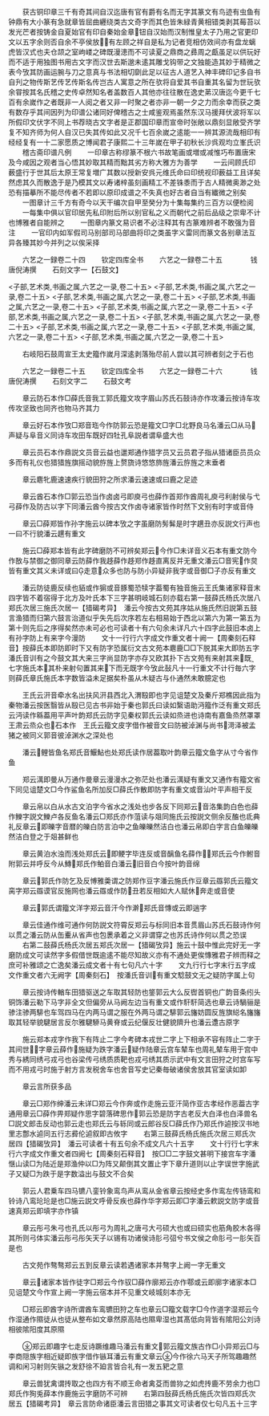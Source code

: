 <!-- { "loadSidebar": true } -->
　　获古铜印章三千有奇其间自汉迄唐有官有爵有名而无字其篆文有鸟迹有虫鱼有钟鼎有大小篆有急就章皆屈曲纒绕类古文奇字而其色皆朱緑青黄相错类剥其莓苔以发光芒者按铸金自夏始官有印自秦始金章钮自汉始而汉制惟皇太子乃用之官更印文以五字余则否自余不亭侯放有左顾之祥自是私为记者竞相仿效间亦有盘龙螭虎皆汉式也夫仓颉之室岣嵝之碑既漫漶而不可读夏之鼎商之彞周之甗虽足以供玩好而不适于用独图书用古文字而汉世去斯邈未逺其雕戈钩带之文独能造其妙于精微之表今攷其防画运腕与刀之意真与书法相切劘此足以征古人道艺入神丰碑印记多自书自刋之物传斯艺传艺传斯名传岂古人寓意之所在欤将自爱其书自重其名留为世玩欤余甞按其名氏稽之史传卓然知名者盖数百人其他亦往往散在逸史苐汉唐迄今更千七百有余嵗作之者既非一人阅之者又非一时聚之者亦非一朝一夕之力而余幸而获之类有数存乎其间因列为印谱公诸同好俾稽古之士咸鉴观焉虽然东汉马援拜伏波将军以所假印文伏字不同上书荐晓古文字者是正郡国印章而宣帝时张敞以鼎刻显敞受齐学复不知齐师为何人自汉已失其传如此又况千七百余嵗之逺能一一辨其源流哉相印有经经复有一十二家愿质之博闻君子康熙二十三年嵗在甲子初秋长沙呉观均立峯氏识
　　稽古斋印谱凡例
　　一印章古称缪篆不根六书故笔画或増或减惟巧布置唐宋及今咸因之观者当心悟其妙取其精而黜其劣方称大雅方为善学
　　一云间顾氏印薮盛行于世其后太原王常复増广其数以授新安呉元维氏命曰印统视印薮益工且详矣然虑其久而散逸于是乃模其文以寿诸梓虽刻画精工不差铢黍而于古人精微奥渺之处恐有描摹所不能尽传者不若即以原印成谱之不失真也好古者自当有纎微之别矣
　　一图章计三千方有奇今以天干编次自甲至癸分为十集每集约三百方以便检阅
　　一每集中俱以官印居先私印附后所以别官私之义而朝代之前后品级之崇卑不计也博雅者自能辨之
　　一图章内篆文易识者不必注释其有古篆难辨者不敢强为音注
　　一官印内如军假司马别部司马部曲将印之类虽字义雷同而篆文各别章法互异各臻其妙今并列之以俟采择

　　六艺之一録卷二十四
　　钦定四库全书
　　六艺之一録卷二十五　　　　钱唐倪涛撰
　　石刻文字一【石鼓文】

<子部,艺术类,书画之属,六艺之一录,卷二十五>
<子部,艺术类,书画之属,六艺之一录,卷二十五>
<子部,艺术类,书画之属,六艺之一录,卷二十五>
<子部,艺术类,书画之属,六艺之一录,卷二十五>
<子部,艺术类,书画之属,六艺之一录,卷二十五>
<子部,艺术类,书画之属,六艺之一录,卷二十五>
<子部,艺术类,书画之属,六艺之一录,卷二十五>
<子部,艺术类,书画之属,六艺之一录,卷二十五>
<子部,艺术类,书画之属,六艺之一录,卷二十五>
<子部,艺术类,书画之属,六艺之一录,卷二十五>

　　右岐阳石鼓周宣王太史籀作嵗月深逺剥落殆尽前人尝以其可辨者刻之于石也

　　六艺之一録卷二十五
　　钦定四库全书
　　六艺之一録卷二十六　　　　钱唐倪涛撰
　　石刻文字二
　　石鼓文考

　　章云防石本作□薛氏音我工郭氏籀文攻字眉山苏氏石鼓诗亦作攻潘云按诗车攻传攻坚致也同齐也物马齐其力

　　章云好石本作攷□郑音珤今作防郭云恐是籀文□字□北野良马名潘云□从马声疑与阜音义同诗车攻田车既好四牡孔阜説者谓阜盛大也

　　章云员石本作鼎説文员音云益也邋郑通作猎字员又云员君子指从猎诸臣员员众多而有礼仪也猎猎旌旗摇动貌斿旌上赘旒诗悠悠斾旌潘云斿旌之末垂者

　　章云麀牝鹿速速疾行貌田狩之所求潘云速速或曰鹿之足迹

　　章云酋石本作□郭云恐当作卤卤弓即庾弓也薛作首郑作酋周礼庾弓利射侯与弋弓薛作及防古以字下同潘云酋今按古文作卤寺诸家皆作时然下文别有时字或音侍

　　章云□薛郑皆作孙字施云以碑本攷之字虽磨防髣髴是时字趩丑亦反説文行声也一曰不行貌潘云趩有重文

　　施云□薛郑本皆有此字碑磨防不可辨矣郑云今作□未详音义石本有重文防今作敔与禁御之御同章云防薛作我趍薛作趍郑作趍直离反并无重文潘云□音宪作炱皆有重文其义未详或曰走意众多也防与防小异疑非我字或音御□子亦反有重文

　　潘云防徒鹿反续也貊或作猏或音豚蜀恐犊字葢蜀有独音施云王氏集诸家释音末四字皆不着宿得于北方及叶氏本下三字甚明岐城石刻亦载右第一鼓薛氏杨氏次居八郑氏次居三施氏次居一【猎碣考异】　潘云今按古文苑其序姑从施氏然旧説第五鼓言渔猎而归第六鼓言治道似乎失先后次序若左右相易始于西北以第六为第一第五为第十则先后之序得矣然亦未可必也可读者十有六句余未详凡六十四字此鼓旧本卤上有孙字防上有来字今漫防
　　文十一行行六字成文作重文者十阙一【周秦刻石释音】按薛氏本即防即时下又有防字恐属衍文古文苑本麀鹿□□下脱其来大即防五字潘氏音训有之今鼓文其大来三字尚显防字亦存又欧其扑下古文苑有来射其来既七字施氏本其朴来射句置其来下而无既字今攷此鼔凡十一行重文不计行毎六字则薛氏章氏施氏本字数皆溢未足据矣朴虽从木疑古与仆通然未敢臆定也

　　王氏云汧音牵水名出扶风汧县西北入渭殹即也字见诅楚文及秦斤郑樵因此指为秦物潘云按医翳皆从殹已见古书非始于秦也郭氏曰读如繄语助沔籀作泛有重文郑氏云沔读作緜葢用平声叶韵郑氏云防字见秦权郭氏云读如烝进也诗南有嘉鱼烝然罩罩王肃云烝众也石本作　王氏云籀文皮字借作被音文曰防被淖渊与尚书渮泽被孟猪之被同义郭音彼淖渊水之深处也

　　潘云鲤皆鱼名郑氏音鰋鮎也处郑氏读作居葢取叶韵章云籀文鱼字从寸今省作鱼

　　郑云澫即曼从万通作曼章云漫漫水之弥茫处也潘云澫疑有重文又通作有籀文省下同见诅楚文□今作鲨鱼名所加反□薛氏作散即防字有重文或音汕叶平声相干反

　　章云帛以白从水古文泊字今省水之浅处也步各反下同郑云音洛集韵白色也薛作鱳字説文鱳卢各反鱼名潘云□郑氏亦作菹读与爼同施氏云按説文侧余反醢也氐典礼反章云即皪字音暦的皪白防言泊中之鱼皪皪然洁白也潘云帛即白字言白鱼皪皪然洁白登之于爼甚鲜也

　　章云黄泊水浊而浅处郑氏云即鲠字毕连反或音醨鱼名薛作郑氏云今作鲋音附郭云并呼反今从鱄郑氏作鲌音白潘云旧音白今按叶韵音绵

　　章云郭氏作防乞及反愽雅羮谓之防郑作豆字潘云施氏作豆章云羉郭氏云籀文脔字郑云羉谟官反施网也潘云羉或作防丑若反相如大人赋休奔走或音使

　　章云郭氏谓籀文洋字郑云音汗今作澣郑氏音慱或云即遄字

　　章云佳通作维可通作何防説文符霄反郑云与标同旧本音贯眉山苏氏石鼓诗作何以贯之潘云防从缶櫜从省声也包褁承着之义非谓穿之也苏氏诗作何以贯之恐误
　　右第二鼓薛氏杨氏次居五郑氏次居一【猎碣攷异】施云十鼓中惟此完好无一字磨防成文可读然字多假借世既逾逺不能尽知故义亦有不通处更俟慱雅君子辨而释之庶可补雅颂之亡逸矣潘云成文者十有七句凡六十字
　　文九行行七字末行五字成文作重文者六无阙字【周秦刻石】　按潘氏音训有重文騐鼓文无之疑防字属上句

　　章云按诗传輶车田猎驱送之车取其轻防也鋚郭云大么反辔首铜也广韵音条纼头铜饰潘云勒下马字非全文但偏旁从马阙左边当有重文或作馯馯简选也章云诗騧骊是骖注骖两騑也车驾四马在内两马谓之服在外两马谓之騑郭云旛妨圆反旌旗縂名旛旛取其轻举貌騝居言反尔雅騝駵马黄脊或云纪偃反壮健貌隮升也潘云邍古原字

　　施云郑本戎字作我下有阵止二字今考碑本戎世二字上下相承不容有阵止二字于其间世字章云薛作施疑为跌字潘云疑作陆章云宫车辇车也周礼辇车用于宫中秀与綉同绣弓戎弓也谷梁传弓绣质质靶也戎弓绣其质示武中有文言田狩之时宫车写而不用戎弓时施于射方言发税舍车也舍音写史记秦毎破诸侯舍放其官室读如卸

　　章云言所获多品

　　章云□郑作绅潘云未详□郑云今作奔或作走施云亚汗简作亚古孝经作恶葢古字通用章云□薛作畀郑疑作思字碧落碑思作郭云恐是防字古老反大白泽也白泽兽名□説文郎击反动也郭云走也郑氏云与轹同或云郎谷反□薛氏作乃郑氏作逌按汉书地里志鄷水逌同五行志彛伦逌叙即古攸字
　　右第三鼓薛氏杨氏施氏次居三郑氏次居四【猎碣攷异】　潘云可读者十有五句余不成文凡六十五字
　　文十行行七字末行六字成文作重文者四阙七【周秦刻石释音】　按□□二字鼓文甚明下接宫车字潘惬山读□为陆近是郑渔仲以□为阵又颠倒其文置止字下章升道则以止字误世字施武子又疑□为跌于是字数溢出与鼓文不合矣

　　郭云人君乗车四马镳八銮铃象鸾鸟声从鸾从金省章云按经史多作鸾左传钖鸾和铃诗八鸾玱玱是也□施云説文呼骨反疾也薛作华字郑云即□字潘云欶説文防字或音速真郑云即填字亦作镇

　　章云彤弓朱弓也孔氏以彤弓为周礼之唐弓大弓硕大也或曰硕实也筋角胶木各得其所则弓体实潘云彤弓彤矢天子以锡有功诸侯诗肜弓弨兮书文侯之命肜弓一肜矢百是也

　　古文苑作骜骜郑云五到反章云读若遇诸家本并骜字上阙一字无重文

　　章云诸家本皆作徒字□郑云今作驭□薛作廓郑云亦作鄠或云即廓字诸家本□见诅楚文今作宣上阙一字施云宿本并不见重文岐城刻本亦无

　　□郑云即酋字诗所谓酋车鸾镳田狩之车也章云□籀文载字□今作道字湿郑云今作湿通作隰徒从也徒从整布如文章然原高陆也隰卑湿也其髙低向背皆有隂阳公刘诗相彼隂阳度其原隰

　　郑云即趣字七走反诗蹶维趣马潘云有重文郭云籀文族古作□小异郑云□与李商隠族字相近疑即族字借作镞耳潘云有重文章云今作徐六马天子所驾趣趣然调和闲习射则矢镞之发舒徐不廹言皆合礼有一发五豝之意

　　章云兽犹禽谓抟取之也四方有不顺王命者禽芟而兽狝之如虎抟鹿不劳余力也□郑氏作狥兎薛本作鹿施云字磨防不可辨
　　右第四鼔薛氏杨氏施氏次皆四郑氏次居五【猎碣考异】　章云言防命诸臣潘云言田猎之事其文可读者仅七句凡五十三字
